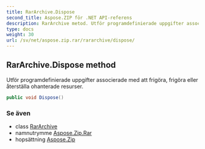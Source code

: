 ```yaml
---
title: RarArchive.Dispose
second_title: Aspose.ZIP för .NET API-referens
description: RarArchive metod. Utför programdefinierade uppgifter associerade med att frigöra frigöra eller återställa ohanterade resurser.
type: docs
weight: 30
url: /sv/net/aspose.zip.rar/rararchive/dispose/
---
```

## RarArchive.Dispose method

Utför programdefinierade uppgifter associerade med att frigöra, frigöra eller återställa ohanterade resurser.

```csharp
public void Dispose()
```

### Se även

* class [RarArchive](../)
* namnutrymme [Aspose.Zip.Rar](../../rararchive/)
* hopsättning [Aspose.Zip](../../../)


